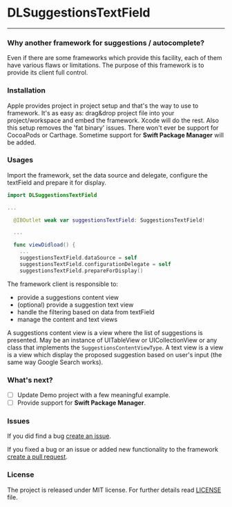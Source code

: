 # DLSuggestionsTextField

---
### Why another framework for suggestions / autocomplete?

Even if there are some frameworks which provide this facility, each of them have various flaws or limitations. The purpose of this framework is to provide its client full control.

### Installation

Apple provides project in project setup and that's the way to use to framework. It's as easy as: drag&drop project file into your project/workspace and embed the framework. Xcode will do the rest. Also this setup removes the 'fat binary' issues.
There won't ever be support for CocoaPods or Carthage. Sometime support for **Swift Package Manager** will be added.


### Usages

Import the framework, set the data source and delegate, configure the textField and prepare it for display.

```Swift
import DLSuggestionsTextField

...

  @IBOutlet weak var suggestionsTextField: SuggestionsTextField!

  ...

  func viewDidload() {
    ...
    suggestionsTextField.dataSource = self
    suggestionsTextField.configurationDelegate = self
    suggestionsTextField.prepareForDisplay()
```

The framework client is responsible to:

* provide a suggestions content view
* (optional) provide a suggestion text view
* handle the filtering based on data from textField
* manage the content and text views

A suggestions content view is a view where the list of suggestions is presented. May be an instance of UITableView or UICollectionView or any class that implements the ` SuggestionsContentViewType `.
A text view is a view is a view which display the proposed suggestion based on user's input (the same way Google Search works).

### What's next?

- [ ] Update Demo project with a few meaningful example.
- [ ] Provide support for **Swift Package Manager**.

### Issues

If you did find a bug [create an issue](https://github.com/davidlivadaru/DLSuggestionsTextField/issues/new).

If you fixed a bug or an issue or added new functionality to the framework [create a pull request](https://github.com/davidlivadaru/DLSuggestionsTextField/compare).

### License

The project is released under MIT license. For further details read [LICENSE](LICENSE) file.